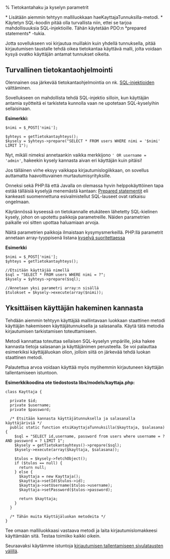 % Tietokantahaku ja kyselyn parametrit
<!-- order: 6 -->
<!-- tags: viikko3-php -->

<summary>
* Lisätään aiemmin tehtyyn malliluokkaan haeKayttajaTunnuksilla-metodi.
* Käytetyn SQL-koodin pitää olla turvallista niin, ettei se tarjoa mahdollisuuksia SQL-injektioille. Tähän käytetään PDO:n *prepared statements* -tukia.
</summary>

Jotta sovellukseen voi kirjautua muillakin kuin yhdellä tunnuksella,
pitää kirjautumisen taustalle tehdä oikea tietokantaa käyttävä
malli, jolta voidaan kysyä ovatko käyttäjän antamat tunnukset oikeita.

## Turvallinen tietokantaohjelmointi

Olennainen osa järkevää tietokantaohjelmointia
on nk. [SQL-injektioiden](http://fi.wikipedia.org/wiki/SQL-injektio) välttäminen.

Sovellukseen on mahdollista tehdä SQL-injektio silloin, kun käyttäjän
antamia syötteitä ei tarkisteta kunnolla vaan ne upotetaan SQL-kyselyihin sellaisinaan.

**Esimerkki:**

~~~inlinephp
$nimi = $_POST['nimi'];

$yhteys = getTietokantayhteys();
$kysely = $yhteys->prepare("SELECT * FROM users WHERE nimi = '$nimi' LIMIT 1");
~~~

Nyt, mikäli nimeksi annetaankin vaikka merkkijono `' OR username = 'admin'`,
hakeekin kysely kannasta aivan eri käyttäjän kuin pitäisi!

Jos tälläinen virhe eksyy vaikkapa kirjautumislogiikkaan, on sovellus auttamatta haavoittuvainen murtautumisyrityksille.

Onneksi sekä PHP:llä että Javalla on olemassa hyvin helppokäyttöinen tapa
estää tälläisiä kyselyjä menemästä kantaan:
[Prepared statementit](http://en.wikipedia.org/wiki/Prepared_statement)
eli kankeasti suomennettuna esivalmistellut SQL-lauseet 
ovat ratkaisu ongelmaan.

Käytännössä kyseessä on tietokannalle etukäteen lähetetty 
SQL-kielinen kysely, johon on upotettu paikkoja parametreille.
Näiden parametrien paikalle voi sitten upottaa haluamiaan arvoja.

Näitä parametrien paikkoja ilmaistaan kysymysmerkeillä.
PHP:llä parametrit annetaan array-tyyppisenä listana [kyselyä suoritettaessa](http://php.net/manual/en/pdostatement.execute.php)

**Esimerkki** 

~~~inlinephp
$nimi = $_POST['nimi'];
$yhteys = getTietokantayhteys();

//Etsitään käyttäjää nimellä
$sql = "SELECT * FROM users WHERE nimi = ?";
$kysely = $yhteys->prepare($sql);

//Annetaan yksi parametri array:n sisällä
$tulokset = $kysely->execute(array($nimi));
~~~

## Yksittäisen käyttäjän hakeminen kannasta

Tehdään aiemmin tehtyyn käyttäjää mallintavaan luokkaan staattinen metodi
käyttäjän hakemiseen käyttäjätunnuksella ja salasanalla. Käytä tätä
metodia kirjautumisen tarkistamisen toteuttamiseen. 

Metodi kannattaa toteuttaa sellaisen SQL-kyselyn ympärille, joka 
hakee kannasta tietoja salasanan ja käyttäjänimen perusteella.
Se voi palauttaa esimerkiksi käyttäjäluokan olion,
jolloin siitä on järkevää tehdä luokan staattinen metodi.

Palautettua arvoa voidaan käyttää myös myöhemmin kirjautuneen käyttäjän tallentamiseen istuntoon.

**Esimerkkikoodina ote tiedostosta libs/models/kayttaja.php:**

~~~inlinephp
class Kayttaja {
  
  private $id;
  private $username;
  private $password;
  
  /* Etsitään kannasta käyttäjätunnuksella ja salasanalla käyttäjäriviä */
  public static function etsiKayttajaTunnuksilla($kayttaja, $salasana) {
    $sql = "SELECT id,username, password from users where username = ? AND password = ? LIMIT 1";
    $kysely = getTietokantayhteys()->prepare($sql);
    $kysely->execute(array($kayttaja, $salasana));

    $tulos = $kysely->fetchObject();
    if ($tulos == null) {
      return null;
    } else {
      $kayttaja = new Kayttaja(); 
      $kayttaja->setId($tulos->id);
      $kayttaja->setUsername($tulos->username);
      $kayttaja->setPassword($tulos->password);

      return $kayttaja;
    }
  }

  /* Tähän muita Käyttäjäluokan metodeita */
}
~~~

Tee omaan malliluokkaasi vastaava metodi ja laita kirjautumislomakkeesi käyttämään sitä. Testaa toimiiko kaikki oikein.

<next>

Seuraavaksi käytämme istuntoja [kirjautumisen tallentamiseen sivulatausten välillä](istunnot.html).

</next>
